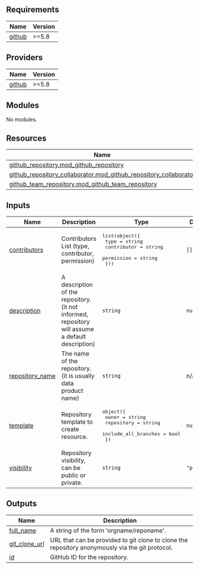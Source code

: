 <!-- BEGIN_TF_DOCS -->
## Requirements

| Name | Version |
|------|---------|
| <a name="requirement_github"></a> [github](#requirement\_github) | >=5.8 |

## Providers

| Name | Version |
|------|---------|
| <a name="provider_github"></a> [github](#provider\_github) | >=5.8 |

## Modules

No modules.

## Resources

| Name | Type |
|------|------|
| [github_repository.mod_github_repository](https://registry.terraform.io/providers/integrations/github/latest/docs/resources/repository) | resource |
| [github_repository_collaborator.mod_github_repository_collaborator](https://registry.terraform.io/providers/integrations/github/latest/docs/resources/repository_collaborator) | resource |
| [github_team_repository.mod_github_team_repository](https://registry.terraform.io/providers/integrations/github/latest/docs/resources/team_repository) | resource |

## Inputs

| Name | Description | Type | Default | Required |
|------|-------------|------|---------|:--------:|
| <a name="input_contributors"></a> [contributors](#input\_contributors) | Contributors List (type, contributor, permission) | <pre>list(object({<br>    type        = string<br>    contributor = string<br>    permission  = string<br>  }))</pre> | `[]` | no |
| <a name="input_description"></a> [description](#input\_description) | A description of the repository. (it not informed, repository will assume a default description) | `string` | `null` | no |
| <a name="input_repository_name"></a> [repository\_name](#input\_repository\_name) | The name of the repository. (it is usually data product name) | `string` | n/a | yes |
| <a name="input_template"></a> [template](#input\_template) | Repository template to create resource. | <pre>object({<br>    owner                = string<br>    repository           = string<br>    include_all_branches = bool<br>  })</pre> | `null` | no |
| <a name="input_visibility"></a> [visibility](#input\_visibility) | Repository visibility, can be public or private. | `string` | `"private"` | no |

## Outputs

| Name | Description |
|------|-------------|
| <a name="output_full_name"></a> [full\_name](#output\_full\_name) | A string of the form 'orgname/reponame'. |
| <a name="output_git_clone_url"></a> [git\_clone\_url](#output\_git\_clone\_url) | URL that can be provided to git clone to clone the repository anonymously via the git protocol. |
| <a name="output_id"></a> [id](#output\_id) | GitHub ID for the repository. |
<!-- END_TF_DOCS -->